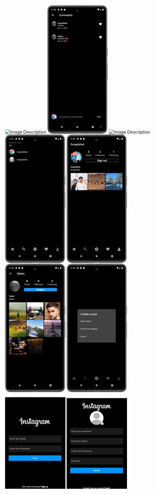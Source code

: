 <img src="feed.png" alt="Image Description" width="200"/> <img src="comments.png" alt="Image Description" width="200"/> <img src="search_screen.png" alt="Image Description" width="200"/> <img src="search_user.png" alt="Image Description" width="200"/> <img src="my_profile.png" alt="Image Description" width="200"/> <img src="other_user_profile.png" alt="Image Description" width="200"/> <img src="create_post.png" alt="Image Description" width="200"/>

<img src="login.png" alt="Image Description" width="200"/> <img src="register.png" alt="Image Description" width="200"/> 
